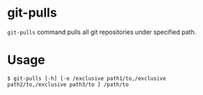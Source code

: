 # git-pulls
`git-pulls` command pulls all git repositories under specified path.

# Usage

```
$ git-pulls [-h] [-e /exclusive path1/to,/exclusive path2/to,/exclusive path3/to ] /path/to
```
